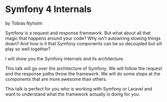 # Symfony 4 Internals

by Tobias Nyholm

Symfony is a request and response framework. But what about all that magic that happens around your code? Why isn’t autowiring slowing things down? And how is it that Symfony components can be so decoupled but sill play so well together?

I will show you the Symfony internals and its architecture.

This talk will go over the architecture of Symfony. We will follow the request and the response paths throw the framework. We will do some stops at the components that are more awesome than others.

This talk is perfect for you who is working with Symfony or Laravel and want to understand what the framework actually is doing for you.